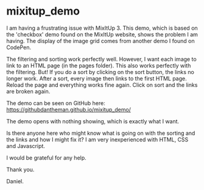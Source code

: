 # mixitup_demo
I am having a frustrating issue with MixItUp 3. This demo, which is based on the 'checkbox' demo found on the MixItUp website, shows the problem I am having. The display of the image grid comes from another demo I found on CodePen.

The filtering and sorting work perfectly well. However, I want each image to link to an HTML page (in the pages folder). This also works perfectly with the filtering. But! If you do a sort by clicking on the sort button, the links no longer work. After a sort, every image then links to the first HTML page. Reload the page and everything works fine again. Click on sort and the links are broken again.

The demo can be seen on GitHub here: https://githubdantheman.github.io/mixitup_demo/

The demo opens with nothing showing, which is exactly what I want.

Is there anyone here who might know what is going on with the sorting and the links and how I might fix it? I am very inexperienced with HTML, CSS and Javascript. 

I would be grateful for any help.

Thank you.

Daniel.
